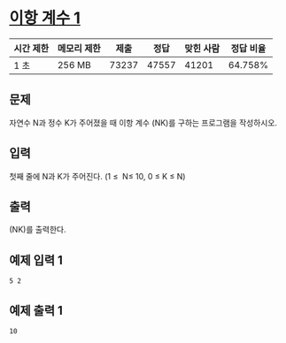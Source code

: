 # [이항 계수 1](https://www.acmicpc.net/problem/11050)

| 시간 제한 | 메모리 제한 | 제출 | 정답 | 맞힌 사람 | 정답 비율 |
| --- | --- | --- | --- | --- | --- |
| 1 초 | 256 MB | 73237 | 47557 | 41201 | 64.758% |
 
## 문제

자연수 N과 정수 K가 주어졌을 때 이항 계수 (NK)를 구하는 프로그램을 작성하시오.

## 입력

첫째 줄에 N과 K가 주어진다. (1  ≤  N≤ 10, 0 ≤ K ≤ N)

## 출력

(NK)를 출력한다.

## 예제 입력 1

```
5 2

```

## 예제 출력 1

```
10
```
